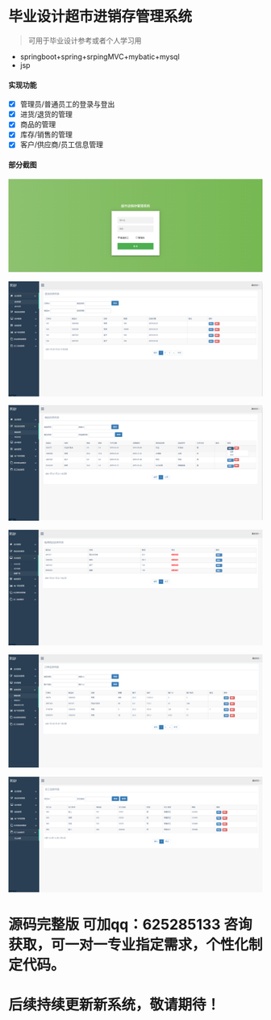 # 毕业设计超市进销存管理系统


> 可用于毕业设计参考或者个人学习用

- springboot+spring+srpingMVC+mybatic+mysql
- jsp

#### 实现功能
- [x] 管理员/普通员工的登录与登出  
- [x] 进货/退货的管理 
- [x] 商品的管理
- [x] 库存/销售的管理
- [x] 客户/供应商/员工信息管理

#### 部分截图
![图片1](image/0.png)

![图片2](image/1.png)

![图片3](image/2.png)

![图片4](image/3.png)

![图片5](image/4.png)

![图片5](image/5.png)
# 源码完整版 可加qq：625285133 咨询获取，可一对一专业指定需求，个性化制定代码。
# 后续持续更新新系统，敬请期待！


